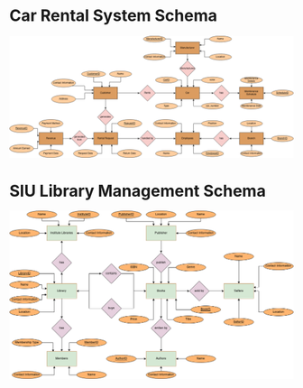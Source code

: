 # Car Rental System Schema

![Car Rental Database Schema](https://raw.githubusercontent.com/onkar69483/LabCodes/main/DBMSL/CarRental.drawio.png)


# SIU Library Management Schema

![SIU Library Management Database Schema](https://raw.githubusercontent.com/onkar69483/LabCodes/main/DBMSL/SIU_LibraryManagement.drawio.png)
